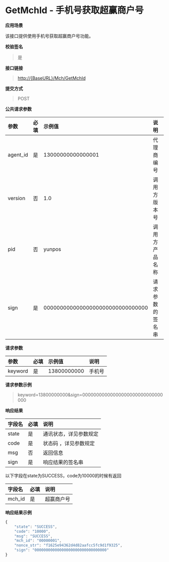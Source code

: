 # GetMchId - 手机号获取超赢商户号

**应用场景**

该接口提供使用手机号获取超赢商户号功能。

**校验签名**

> 是

**接口链接**

> [http://{BaseURL}/Mch/GetMchId](http://{BaseURL}/OpenPlatform/Login)

**提交方式**

> POST

**公共请求参数**

| 参数 | 必填 | 示例值 | 说明 |
| :--- | :--- | :--- | :--- |
| agent\_id | 是 | 13000000000000001 | 代理商编号 |
| version | 否 | 1.0 | 调用方版本号 |
| pid | 否 | yunpos | 调用方产品名称 |
| sign | 是 | 00000000000000000000000000000000 | 请求参数的签名串 |

**请求参数**

| 参数 | 必填 | 示例值 | 说明 |
| :--- | :--- | :--- | :--- |
| keyword | 是 | 13800000000 | 手机号 |

**请求参数示例**

> keyword=13800000000&sign=00000000000000000000000000000000

**响应结果**

| 字段名 | 必填 | 说明 |
| :--- | :--- | :--- |
| state | 是 | 通讯状态，详见参数规定 |
| code | 是 | 状态码 ，详见参数规定 |
| msg | 否 | 返回信息 |
| sign | 是 | 响应结果的签名串 |

以下字段在state为SUCCESS，code为10000的时候有返回

| 字段名 | 必填 | 说明 |
| :--- | :--- | :--- |
| mch\_id | 是 | 超赢商户号 |

**响应结果示例**

```js
{
    "state": "SUCCESS",
    "code": "10000",
    "msg": "SUCCESS",
    "mch_id": "00000001",
    "nonce_str": "f1625e94362d4d82aafcc5fc9d1f9325",
    "sign": "00000000000000000000000000000000"
}
```




